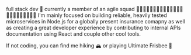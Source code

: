 full stack dev 🤖 currently a member of an agile squad 🧕🦸🏿‍♀️🤖👨🏼‍🔬👨🏻‍🚀🕵🏿‍♂️👩🏾‍🎓👩🏻‍💻👩🏽‍🎨 
I'm mainly focused on building reliable, heavily tested microservices in Node.js for a globally present insurance comapny as well as creating a great developer experience by contributing to internal APIs documentation using React and couple other cool tools.

If not coding, you can find me hiking 🏔 or playing Ultimate Frisbee 🥏 
